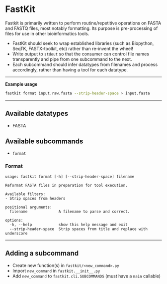 # FastKit

Fastkit is primarily written to perform routine/repetitive operations on
FASTA and FASTQ files, most notably formatting. Its purpose is
pre-processing of files for use in other bioinformatics tools.

- FastKit should seek to wrap established libraries (such as Biopython,
  SeqTK, FASTX-toolkit, etc) rather than re-invent the wheel!
- Write output to `stdout` so that the consumer can control file names
  transparently and pipe from one subcommand to the next.
- Each subcommand should infer datatypes from filenames and process
  accordingly, rather than having a tool for each datatype.

---

**Example usage**

```sh
fastkit format input.raw.fasta --strip-header-space > input.fasta
```

---

## Available datatypes
- FASTA

## Available subcommands
- `format`


### Format

```
usage: fastkit format [-h] [--strip-header-space] filename

Reformat FASTA files in preparation for tool execution.

Available filters:
- Strip spaces from headers

positional arguments:
  filename              A filename to parse and correct.

options:
  -h, --help            show this help message and exit
  --strip-header-space  Strip spaces from title and replace with underscore
```


---

## Adding a subcommand

- Create new function(s) in `fastkit/<new_command>.py`
- Import `new_command` in `fastkit.__init__.py`
- Add `new_command` to `fastkit.cli.SUBCOMMANDS` (must have a `main` callable)
